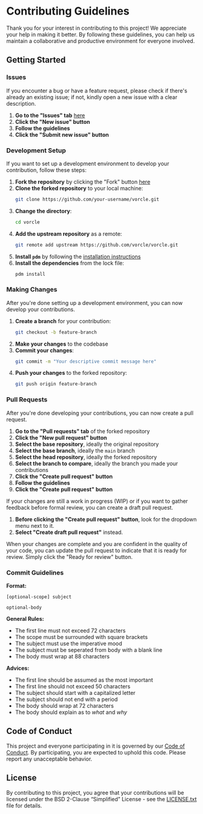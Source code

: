 # Contributing Guidelines

Thank you for your interest in contributing to this project! We appreciate your help
in making it better. By following these guidelines, you can help us maintain a
collaborative and productive environment for everyone involved.

## Getting Started

### Issues

If you encounter a bug or have a feature request,
please check if there's already an existing issue;
if not, kindly open a new issue with a clear description.

1. **Go to the "Issues" tab** [here][issues]
2. **Click the "New issue" button**
3. **Follow the guidelines**
4. **Click the "Submit new issue" button**

### Development Setup

If you want to set up a development environment to develop your contribution,
follow these steps:

1. **Fork the repository** by clicking the "Fork" button [here][repository]
2. **Clone the forked repository** to your local machine:
   ```bash
   git clone https://github.com/your-username/vorcle.git
   ```
3. **Change the directory**:
   ```bash
   cd vorcle
   ```
4. **Add the upstream repository** as a remote:
     ```bash
     git remote add upstream https://github.com/vorcle/vorcle.git
     ```
5. **Install `pdm`** by following the [installation instructions][pdm-installation]
6. **Install the dependencies** from the lock file:
   ```bash
   pdm install
   ```

### Making Changes

After you're done setting up a development environment,
you can now develop your contributions.

1. **Create a branch** for your contribution:
   ```bash
   git checkout -b feature-branch
   ```
2. **Make your changes** to the codebase
3. **Commit your changes**:
   ```bash
   git commit -m "Your descriptive commit message here"
   ```
4. **Push your changes** to the forked repository:
   ```bash
   git push origin feature-branch
   ```

### Pull Requests

After you're done developing your contributions,
you can now create a pull request.

1. **Go to the "Pull requests" tab** of the forked repository
2. **Click the "New pull request" button**
3. **Select the base repository**, ideally the original repository
4. **Select the base branch**, ideally the `main` branch
5. **Select the head repository**, ideally the forked repository
6. **Select the branch to compare**, ideally the branch you made your contributions
7. **Click the "Create pull request" button**
8. **Follow the guidelines**
9. **Click the "Create pull request" button**

If your changes are still a work in progress (WIP) or if you want to gather
feedback before formal review, you can create a draft pull request.

1. **Before clicking the "Create pull request" button**,
   look for the dropdown menu next to it.
2. **Select "Create draft pull request"** instead.

When your changes are complete and you are confident in the quality of your code,
you can update the pull request to indicate that it is ready for review.
Simply click the "Ready for review" button.

### Commit Guidelines

**Format:**
```
[optional-scope] subject

optional-body
```

**General Rules:**
- The first line must not exceed 72 characters
- The scope must be surrounded with square brackets
- The subject must use the imperative mood
- The subject must be seperated from body with a blank line
- The body must wrap at 88 characters

**Advices:**
- The first line should be assumed as the most important
- The first line should not exceed 50 characters
- The subject should start with a capitalized letter
- The subject should not end with a period
- The body should wrap at 72 characters
- The body should explain as to *what* and *why*

## Code of Conduct

This project and everyone participating in it is governed by our
[Code of Conduct][code-of-conduct]. By participating, you are expected
to uphold this code. Please report any unacceptable behavior.

## License

By contributing to this project, you agree that your contributions will be
licensed under the BSD 2-Clause “Simplified” License - see the [LICENSE.txt](license)
file for details.

[repository]: https://github.com/vorcle/vorcle.git
[issues]: https://github.com/vorcle/vorcle/issues
[pulls]: https://github.com/vorcle/vorcle/pulls
[pdm-installation]: https://pdm-project.org/latest/#installation
[code-of-conduct]: https://github.com/vorcle/vorcle/blob/main/CODE_OF_CONDUCT.md
[license]: https://github.com/vorcle/vorcle/blob/main/LICENSE.txt
